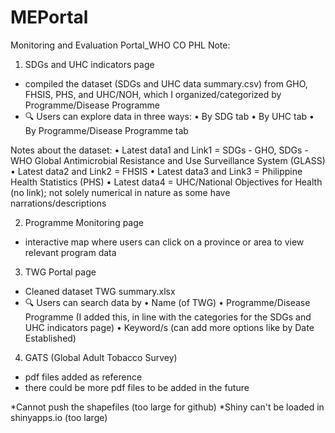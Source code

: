 # MEPortal
Monitoring and Evaluation Portal_WHO CO PHL
Note:
1.	SDGs and UHC indicators page
-	compiled the dataset (SDGs and UHC data summary.csv) from GHO, FHSIS, PHS, and UHC/NOH, which I organized/categorized by Programme/Disease Programme
-	🔍 Users can explore data in three ways:
  •	By SDG tab
•	By UHC tab
•	By Programme/Disease Programme tab

Notes about the dataset:
•	Latest data1 and Link1 = SDGs - GHO,  SDGs - WHO Global Antimicrobial Resistance and Use Surveillance System (GLASS)
•	Latest data2 and Link2 = FHSIS
•	Latest data3 and Link3 = Philippine Health Statistics (PHS)
•	Latest data4 = UHC/National Objectives for Health (no link); not solely numerical in nature as some have narrations/descriptions


2.	Programme Monitoring page
-	interactive map where users can click on a province or area to view relevant program data


3.	TWG Portal page
-	Cleaned dataset   TWG summary.xlsx
-	🔍 Users can search data by
•	Name (of TWG)
•	Programme/Disease Programme (I added this, in line with the categories for the SDGs and UHC indicators page)
•	Keyword/s (can add more options like by Date Established)

4. GATS (Global Adult Tobacco Survey)
- pdf files added as reference
- there could be more pdf files to be added in the future

*Cannot push the shapefiles (too large for github)
*Shiny can't be loaded in shinyapps.io (too large)

